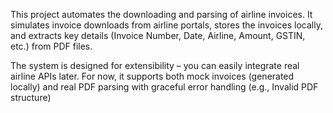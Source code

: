 This project automates the downloading and parsing of airline invoices. It simulates invoice downloads from airline portals, stores the invoices locally, and extracts key details (Invoice Number, Date, Airline, Amount, GSTIN, etc.) from PDF files.

The system is designed for extensibility – you can easily integrate real airline APIs later. For now, it supports both mock invoices (generated locally) and real PDF parsing with graceful error handling (e.g., Invalid PDF structure)

